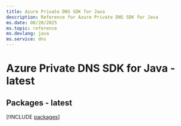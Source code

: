 ```yaml
---
title: Azure Private DNS SDK for Java
description: Reference for Azure Private DNS SDK for Java
ms.date: 08/20/2025
ms.topic: reference
ms.devlang: java
ms.service: dns
---
```

# Azure Private DNS SDK for Java - latest
## Packages - latest
[!INCLUDE [packages](private-dns-index.md)]